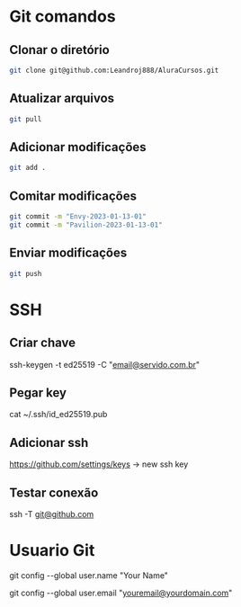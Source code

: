 # Git comandos

## Clonar o diretório

```bash
git clone git@github.com:Leandroj888/AluraCursos.git
```

## Atualizar arquivos

```bash
git pull
```

## Adicionar modificações

```bash
git add .
```

## Comitar modificações

```bash
git commit -m "Envy-2023-01-13-01"
git commit -m "Pavilion-2023-01-13-01"
```

## Enviar modificações

```bash
git push
```

# SSH

## Criar chave
ssh-keygen -t ed25519 -C "email@servido.com.br"

## Pegar key
cat ~/.ssh/id_ed25519.pub

## Adicionar ssh
https://github.com/settings/keys -> new ssh key

## Testar conexão
ssh -T git@github.com


# Usuario Git
git config --global user.name "Your Name"

git config --global user.email "youremail@yourdomain.com"
